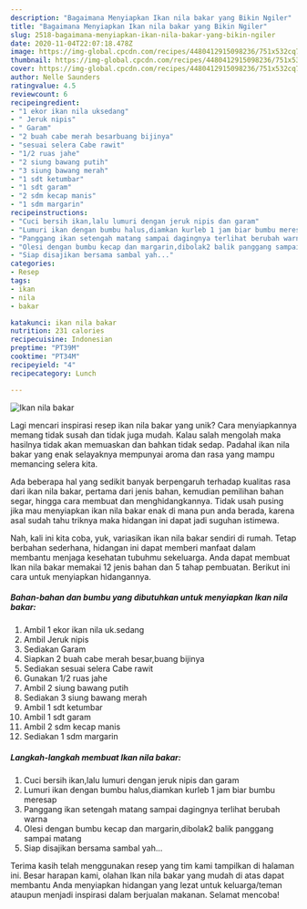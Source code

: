 ```yaml
---
description: "Bagaimana Menyiapkan Ikan nila bakar yang Bikin Ngiler"
title: "Bagaimana Menyiapkan Ikan nila bakar yang Bikin Ngiler"
slug: 2518-bagaimana-menyiapkan-ikan-nila-bakar-yang-bikin-ngiler
date: 2020-11-04T22:07:18.478Z
image: https://img-global.cpcdn.com/recipes/4480412915098236/751x532cq70/ikan-nila-bakar-foto-resep-utama.jpg
thumbnail: https://img-global.cpcdn.com/recipes/4480412915098236/751x532cq70/ikan-nila-bakar-foto-resep-utama.jpg
cover: https://img-global.cpcdn.com/recipes/4480412915098236/751x532cq70/ikan-nila-bakar-foto-resep-utama.jpg
author: Nelle Saunders
ratingvalue: 4.5
reviewcount: 6
recipeingredient:
- "1 ekor ikan nila uksedang"
- " Jeruk nipis"
- " Garam"
- "2 buah cabe merah besarbuang bijinya"
- "sesuai selera Cabe rawit"
- "1/2 ruas jahe"
- "2 siung bawang putih"
- "3 siung bawang merah"
- "1 sdt ketumbar"
- "1 sdt garam"
- "2 sdm kecap manis"
- "1 sdm margarin"
recipeinstructions:
- "Cuci bersih ikan,lalu lumuri dengan jeruk nipis dan garam"
- "Lumuri ikan dengan bumbu halus,diamkan kurleb 1 jam biar bumbu meresap"
- "Panggang ikan setengah matang sampai dagingnya terlihat berubah warna"
- "Olesi dengan bumbu kecap dan margarin,dibolak2 balik panggang sampai matang"
- "Siap disajikan bersama sambal yah..."
categories:
- Resep
tags:
- ikan
- nila
- bakar

katakunci: ikan nila bakar 
nutrition: 231 calories
recipecuisine: Indonesian
preptime: "PT39M"
cooktime: "PT34M"
recipeyield: "4"
recipecategory: Lunch

---
```



![Ikan nila bakar](https://img-global.cpcdn.com/recipes/4480412915098236/751x532cq70/ikan-nila-bakar-foto-resep-utama.jpg)

Lagi mencari inspirasi resep ikan nila bakar yang unik? Cara menyiapkannya memang tidak susah dan tidak juga mudah. Kalau salah mengolah maka hasilnya tidak akan memuaskan dan bahkan tidak sedap. Padahal ikan nila bakar yang enak selayaknya mempunyai aroma dan rasa yang mampu memancing selera kita.

Ada beberapa hal yang sedikit banyak berpengaruh terhadap kualitas rasa dari ikan nila bakar, pertama dari jenis bahan, kemudian pemilihan bahan segar, hingga cara membuat dan menghidangkannya. Tidak usah pusing jika mau menyiapkan ikan nila bakar enak di mana pun anda berada, karena asal sudah tahu triknya maka hidangan ini dapat jadi suguhan istimewa.




Nah, kali ini kita coba, yuk, variasikan ikan nila bakar sendiri di rumah. Tetap berbahan sederhana, hidangan ini dapat memberi manfaat dalam membantu menjaga kesehatan tubuhmu sekeluarga. Anda dapat membuat Ikan nila bakar memakai 12 jenis bahan dan 5 tahap pembuatan. Berikut ini cara untuk menyiapkan hidangannya.

<!--inarticleads1-->

##### Bahan-bahan dan bumbu yang dibutuhkan untuk menyiapkan Ikan nila bakar:

1. Ambil 1 ekor ikan nila uk.sedang
1. Ambil  Jeruk nipis
1. Sediakan  Garam
1. Siapkan 2 buah cabe merah besar,buang bijinya
1. Sediakan sesuai selera Cabe rawit
1. Gunakan 1/2 ruas jahe
1. Ambil 2 siung bawang putih
1. Sediakan 3 siung bawang merah
1. Ambil 1 sdt ketumbar
1. Ambil 1 sdt garam
1. Ambil 2 sdm kecap manis
1. Sediakan 1 sdm margarin




<!--inarticleads2-->

##### Langkah-langkah membuat Ikan nila bakar:

1. Cuci bersih ikan,lalu lumuri dengan jeruk nipis dan garam
1. Lumuri ikan dengan bumbu halus,diamkan kurleb 1 jam biar bumbu meresap
1. Panggang ikan setengah matang sampai dagingnya terlihat berubah warna
1. Olesi dengan bumbu kecap dan margarin,dibolak2 balik panggang sampai matang
1. Siap disajikan bersama sambal yah...




Terima kasih telah menggunakan resep yang tim kami tampilkan di halaman ini. Besar harapan kami, olahan Ikan nila bakar yang mudah di atas dapat membantu Anda menyiapkan hidangan yang lezat untuk keluarga/teman ataupun menjadi inspirasi dalam berjualan makanan. Selamat mencoba!
